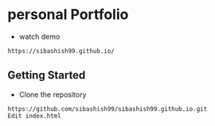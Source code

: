 # personal Portfolio


* watch demo 

```
https://sibashish99.github.io/
```

## Getting Started


* Clone the repository

```
https://github.com/sibashish99/sibashish99.github.io.git
Edit index.html 
```

